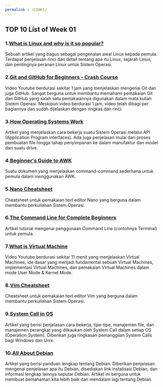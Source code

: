 ```yaml
---
permalink : /LINKS/
---
```


## TOP 10 List of Week 01

###  1.[What is Linux and why is it so popular?](https://computer.howstuffworks.com/question246.htm?utm_source=howstuffworks&utm_medium=recirc)
Sebuah artikel yang bagus sebagai pengenalan awal Linux kepada pemula. Terdapat penjelasan rinci dan detail tentang apa itu Linux, sejarah Linux, dan pentingnya peranan 
Linux untuk Sistem Operasi.

###  2.[Git and GitHub for Beginners - Crash Course](https://www.youtube.com/watch?v=RGOj5yH7evk)
Video Youtube berdurasi sekitar 1 jam yang menjelaskan mengenai Git dan juga GitHub. Sangat berguna untuk membantu memahami pemakaian Git dan GitHub yang salah satu
pemakaiannya digunakan dalam mata kuliah Sistem Operasi. Meskipun video berdurasi 1 jam, video telah dibagi per bagiannya dan sudah dijelaskan dengan ringkas dan rinci.

###  3.[How Operating Systems Work](https://computer.howstuffworks.com/operating-system9.htm)
Artikel yang menjelaskan cara bekerja suatu Sistem Operasi melalui API (Application Program interfaces). Ada juga penjelasan mulai dari proses pembuatan file hingga
tahap penyimpanan ke dalam manufaktur dan model dari suatu drive.

###  4.[Beginner's Guide to AWK](https://www.gnu.org/software/gawk/manual/gawk.html)
Suatu dokumen yang menjelaskan command-command sederhana untuk pemula dalam menggunakan AWK.

###  5.[Nano Cheatsheet](http://www.cheat-sheets.org/saved-copy/Nano_Cheat_Sheet.pdf)
Cheatsheet untuk pemakaian text editor Nano yang berguna dalam membantu perkuliahan Sistem Operasi.

###  6.[The Command Line for Complete Beginners](https://flaviocopes.com/cli-for-beginners/)
Artikel tutorial mengenai penggunaan Command Line (contohnya Terminal) untuk pemula.

###  7.[What is Virtual Machine](https://www.youtube.com/watch?v=daDbY2iDmU0)
Video Youtube berdurasi sekitar 11 menit yang menjelaskan Virtual Machines, ide dasar yang menjadi fundamental sebuah Virtual Machines, implementasi Virtual Machines,
dan pemakaian Virtual Machines dalam mode User Mode & Kernel Mode.

###  8.[Vim Cheatsheet](https://devhints.io/vim)
Cheatsheet untuk pemakaian text editor Vim yang berguna dalam membantu perkuliahan Sistem Operasi.

###  9.[System Call in OS](https://www.guru99.com/system-call-operating-system.html)
Artikel yang berisi penjelasan cara bekerja, tipe-tipe, manajemen file, dan manajemen perangkat yang dilkaukan oleh System Call dalam setiap OS (Operation System).
Diberikan juga ringkasan pemanggilan System Calls bagi Windows dan Unix.

###  10.[All About Debian](https://debian-handbook.info/browse/stable/the-debian-project.html)
Artikel yang berisi panduan lengkap tentang Debian. Diberikan penjelasan mengenai penjelasan apa itu Debian, disediakan link instalisasi Debian, dan informasi lengkap
lainnya seputar Debian. Artikel ini berguna untuk membuat pemahaman kita lebih baik dan mendalam lagi tentang Debian.
